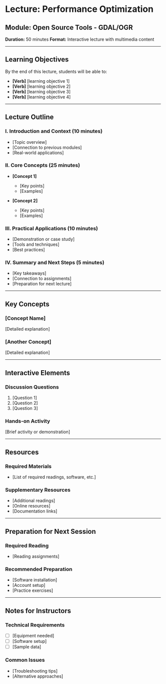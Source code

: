 # Lecture: Performance Optimization

## Module: Open Source Tools - GDAL/OGR
**Duration:** 50 minutes
**Format:** Interactive lecture with multimedia content

---

## Learning Objectives

By the end of this lecture, students will be able to:
- **[Verb]** [learning objective 1]
- **[Verb]** [learning objective 2]
- **[Verb]** [learning objective 3]
- **[Verb]** [learning objective 4]

---

## Lecture Outline

### I. Introduction and Context (10 minutes)
- [Topic overview]
- [Connection to previous modules]
- [Real-world applications]

### II. Core Concepts (25 minutes)
- **[Concept 1]**
  - [Key points]
  - [Examples]

- **[Concept 2]**
  - [Key points]
  - [Examples]

### III. Practical Applications (10 minutes)
- [Demonstration or case study]
- [Tools and techniques]
- [Best practices]

### IV. Summary and Next Steps (5 minutes)
- [Key takeaways]
- [Connection to assignments]
- [Preparation for next lecture]

---

## Key Concepts

### [Concept Name]
[Detailed explanation]

### [Another Concept]
[Detailed explanation]

---

## Interactive Elements

### Discussion Questions
1. [Question 1]
2. [Question 2]
3. [Question 3]

### Hands-on Activity
[Brief activity or demonstration]

---

## Resources

### Required Materials
- [List of required readings, software, etc.]

### Supplementary Resources
- [Additional readings]
- [Online resources]
- [Documentation links]

---

## Preparation for Next Session

### Required Reading
- [Reading assignments]

### Recommended Preparation
- [Software installation]
- [Account setup]
- [Practice exercises]

---

## Notes for Instructors

### Technical Requirements
- [ ] [Equipment needed]
- [ ] [Software setup]
- [ ] [Sample data]

### Common Issues
- [Troubleshooting tips]
- [Alternative approaches]
